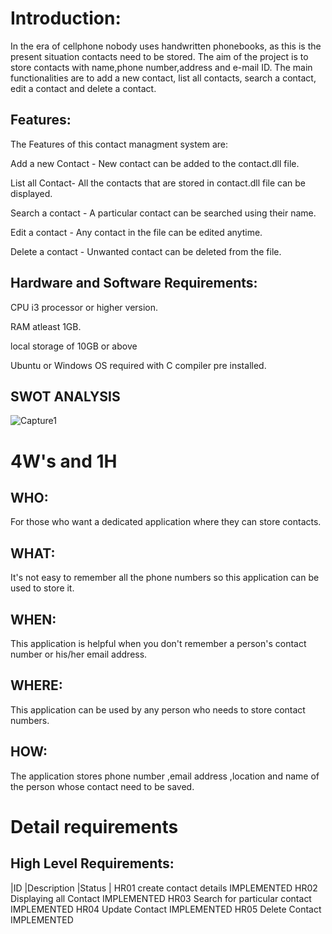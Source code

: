 # Introduction:
In the era of cellphone nobody uses handwritten phonebooks, as this is the present situation contacts need to be stored. The aim of the project is to store contacts with name,phone number,address and e-mail ID. The main functionalities are to add a new contact, list all contacts, search a contact, edit a contact and delete a contact.

## Features:
The Features of this contact managment system are:

Add a new Contact - New contact can be added to the contact.dll file.

List all Contact- All the contacts that are stored in contact.dll file can be displayed.

Search a contact - A particular contact can be searched using their name.

Edit a contact - Any contact in the file can be edited anytime.

Delete a contact - Unwanted contact can be deleted from the file.

## Hardware and Software Requirements:
CPU i3 processor or higher version.

RAM atleast 1GB.

local storage of 10GB or above

Ubuntu or Windows OS required with C compiler pre installed.

## SWOT ANALYSIS

![Capture1](https://user-images.githubusercontent.com/73216258/115009121-9035eb80-9ec9-11eb-986b-d57fb54ad148.PNG)


# 4W's and 1H

## WHO:
For those who want a dedicated application where they can store contacts.

## WHAT:
It's not easy to remember all the phone numbers so this application can be used to store it.

## WHEN:
This application is helpful when you don't remember a person's contact number or his/her email address.

## WHERE:
This application can be used by any person who needs to store contact numbers.

## HOW:
The application stores phone number ,email address ,location and name of the person whose contact need to be saved.


# Detail requirements
## High Level Requirements:

|ID	|Description	|Status |
HR01	create contact details	IMPLEMENTED
HR02	Displaying all Contact	IMPLEMENTED
HR03	Search for particular contact	IMPLEMENTED
HR04	Update Contact	IMPLEMENTED
HR05	Delete Contact	IMPLEMENTED
